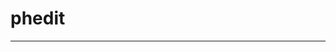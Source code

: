# phedit
-----------------------------------------------------------------------------------------------------------------------------------------------------------------------------------
